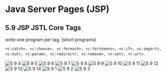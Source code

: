 Java Server Pages (JSP)
=======================

5.9 JSP JSTL Core Tags 
----------------------
write one program per tag. (short programs)

`<c:catch>, <c:choose>, <c:foreach>, <c:fortokens>, <c:if>, <c:import>, <c:out>, <c:param>, <c:redirect>, <c:remove>, <c:set>, <c:url>`.



![5 9 4](https://cloud.githubusercontent.com/assets/16961604/14279675/36647c96-fb4c-11e5-9c28-96e5b1a7ce5d.png)
![5 9 5](https://cloud.githubusercontent.com/assets/16961604/14279676/3665030a-fb4c-11e5-94f5-9bc2ff067300.png)
![5 9 6](https://cloud.githubusercontent.com/assets/16961604/14279677/3665c8bc-fb4c-11e5-91ec-152d41ef22d0.png)
![5 9 7](https://cloud.githubusercontent.com/assets/16961604/14279678/36785fe0-fb4c-11e5-97a5-9876cd6171dc.png)
![5 9 8](https://cloud.githubusercontent.com/assets/16961604/14279679/367b1bf4-fb4c-11e5-84ab-9f794f44ebf6.png)
![5 9 9](https://cloud.githubusercontent.com/assets/16961604/14279680/367cef60-fb4c-11e5-9b77-1f4370a508bf.png)
![5 9 10](https://cloud.githubusercontent.com/assets/16961604/14279681/3691ed3e-fb4c-11e5-9544-11fbd471cec8.png)
![5 9 11](https://cloud.githubusercontent.com/assets/16961604/14279682/3694abdc-fb4c-11e5-8ea0-cc8e138f800a.png)
![5 9 12](https://cloud.githubusercontent.com/assets/16961604/14279683/369acad0-fb4c-11e5-84fe-cd52ae5efb80.png)
![5 9 13](https://cloud.githubusercontent.com/assets/16961604/14279684/36a58d9e-fb4c-11e5-900b-73895e7b018b.png)
![5 9 14](https://cloud.githubusercontent.com/assets/16961604/14279685/36a94eca-fb4c-11e5-9dff-979b55044a11.png)
![5 9 1](https://cloud.githubusercontent.com/assets/16961604/14279686/36ab7b96-fb4c-11e5-87ef-137afd0001cf.png)
![5 9 2](https://cloud.githubusercontent.com/assets/16961604/14279687/36c2d002-fb4c-11e5-9aa4-93642ffac05c.png)
![5 9 3](https://cloud.githubusercontent.com/assets/16961604/14279688/36c6b6f4-fb4c-11e5-858b-3fd1c1eee13b.png)

